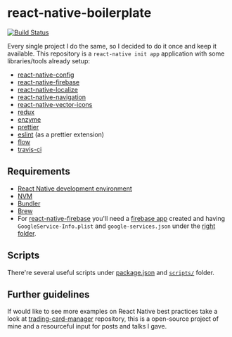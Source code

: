 # react-native-boilerplate
[![Build Status](https://travis-ci.org/eduardomoroni/react-native-boilerplate.svg?branch=master)](https://travis-ci.org/eduardomoroni/react-native-boilerplate)  

Every single project I do the same, so I decided to do it once and keep it available.
This repository is a `react-native init app` application with some libraries/tools already setup:
- [react-native-config](https://github.com/luggit/react-native-config)
- [react-native-firebase](https://github.com/invertase/react-native-firebase)
- [react-native-localize](https://github.com/react-native-community/react-native-localize)
- [react-native-navigation](https://github.com/wix/react-native-navigation)
- [react-native-vector-icons](https://github.com/oblador/react-native-vector-icons)
- [redux](https://github.com/reduxjs/redux)
- [enzyme](https://github.com/airbnb/enzyme)
- [prettier](https://github.com/prettier/prettier)
- [eslint](https://github.com/eslint/eslint) (as a prettier extension)
- [flow](https://flow.org/en/)
- [travis-ci](https://travis-ci.org/)

## Requirements
- [React Native development environment](https://facebook.github.io/react-native/docs/getting-started.html)
- [NVM](https://github.com/creationix/nvm)
- [Bundler](https://bundler.io/)
- [Brew](https://brew.sh/)
- For [react-native-firebase](https://rnfirebase.io/docs/v4.2.x/installation/initial-setup) you'll need a [firebase app](https://firebase.google.com/console) created and having `GoogleService-Info.plist` and `google-services.json` under the [right folder](https://github.com/eduardomoroni/react-native-boilerplate/blob/3140c36cfc8eea32e3a5b6259a4cf6c586f390c4/.gitignore#L68).

## Scripts
There're several useful scripts under [package.json](https://github.com/eduardomoroni/react-native-boilerplate/blob/master/package.json#L5) and [`scripts/`](https://github.com/eduardomoroni/react-native-boilerplate/tree/master/scripts) folder.

## Further guidelines
If would like to see more examples on React Native best practices take a look at [trading-card-manager](https://github.com/eduardomoroni/trading-card-manager) repository, this is a open-source project of mine and a resourceful input for posts and talks I gave.
